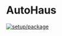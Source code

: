 # AutoHaus
[![setup/package](https://github.com/leonseemann/AutoHaus/actions/workflows/maven.yml/badge.svg?branch=main)](https://github.com/leonseemann/AutoHaus/actions/workflows/maven.yml)
